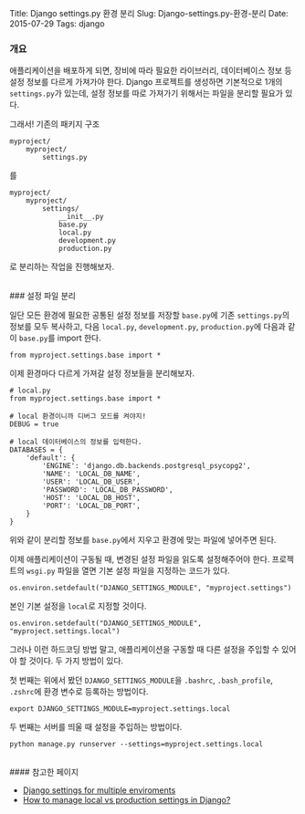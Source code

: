 Title: Django settings.py 환경 분리
Slug: Django-settings.py-환경-분리
Date: 2015-07-29
Tags: django

### 개요

애플리케이션을 배포하게 되면, 장비에 따라 필요한 라이브러리, 데이터베이스 정보 등 설정 정보를 다르게 가져가야 한다. Django 프로젝트를 생성하면 기본적으로 1개의 `settings.py`가 있는데, 설정 정보를 따로 가져가기 위해서는 파일을 분리할 필요가 있다.

그래서! 기존의 패키지 구조

    myproject/
        myproject/
            settings.py

를

    myproject/
        myproject/
            settings/
                __init__.py
                base.py
                local.py
                development.py
                production.py

로 분리하는 작업을 진행해보자.

<br>
### 설정 파일 분리

일단 모든 환경에 필요한 공통된 설정 정보를 저장할 `base.py`에 기존 `settings.py`의 정보를 모두 복사하고, 다음 `local.py`, `development.py`, `production.py`에 다음과 같이 `base.py`를 import 한다.

	from myproject.settings.base import *

이제 환경마다 다르게 가져갈 설정 정보들을 분리해보자.

    # local.py
    from myproject.settings.base import *

    # local 환경이니까 디버그 모드를 켜야지!
    DEBUG = true

    # local 데이터베이스의 정보를 입력한다.
    DATABASES = {
        'default': {
            'ENGINE': 'django.db.backends.postgresql_psycopg2',
            'NAME': 'LOCAL_DB_NAME',
            'USER': 'LOCAL_DB_USER',
            'PASSWORD': 'LOCAL_DB_PASSWORD',
            'HOST': 'LOCAL_DB_HOST',
            'PORT': 'LOCAL_DB_PORT',
        }
    }

위와 같이 분리할 정보를 `base.py`에서 지우고 환경에 맞는 파일에 넣어주면 된다.

이제 애플리케이션이 구동될 때, 변경된 설정 파일을 읽도록 설정해주어야 한다. 프로젝트의 `wsgi.py` 파일을 열면 기본 설정 파일을 지정하는 코드가 있다.

    os.environ.setdefault("DJANGO_SETTINGS_MODULE", "myproject.settings")

본인 기본 설정을 `local`로 지정할 것이다.

    os.environ.setdefault("DJANGO_SETTINGS_MODULE", "myproject.settings.local")

그러나 이런 하드코딩 방법 말고, 애플리케이션을 구동할 때 다른 설정을 주입할 수 있어야 할 것이다. 두 가지 방법이 있다.

첫 번째는 위에서 봤던 `DJANGO_SETTINGS_MODULE`을 `.bashrc`, `.bash_profile`, `.zshrc`에 환경 변수로 등록하는 방법이다.

    export DJANGO_SETTINGS_MODULE=myproject.settings.local

두 번째는 서버를 띄울 때 설정을 주입하는 방법이다.

    python manage.py runserver --settings=myproject.settings.local

<br>
#### 참고한 페이지

- [Django settings for multiple enviroments](http://morion4000.com/django-settings-for-multiple-environments/)
- [How to manage local vs production settings in Django?](http://stackoverflow.com/questions/1626326/how-to-manage-local-vs-production-settings-in-django)
